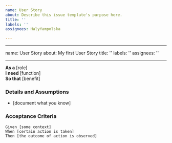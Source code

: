 ```yaml
---
name: User Story
about: Describe this issue template's purpose here.
title: ''
labels: ''
assignees: HalyYampolska

---
```


---
name: User Story
about: My first User Story
title: ''
labels: ''
assignees: ''

---

**As a** [role]  
 **I need** [function]  
 **So that** [benefit]  
   
 ### Details and Assumptions
 * [document what you know]
   
 ### Acceptance Criteria  
   
 ```gherkin
 Given [some context]
 When [certain action is taken]
 Then [the outcome of action is observed]
 ```
